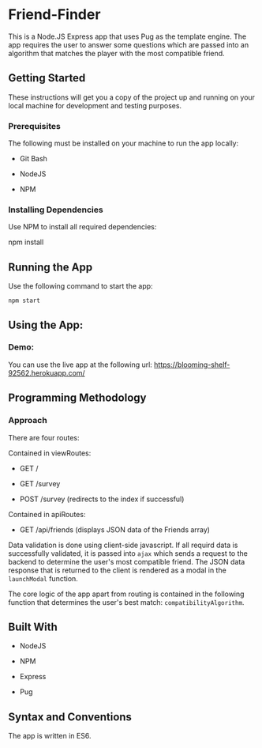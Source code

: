 # Friend-Finder

This is a Node.JS Express app that uses Pug as the template engine. The app requires the user to answer some questions which are passed into an algorithm that matches the player with the most compatible friend.

  

## Getting Started

  

These instructions will get you a copy of the project up and running on your local machine for development and testing purposes.

  

### Prerequisites

The following must be installed on your machine to run the app locally:

- Git Bash

- NodeJS

- NPM

  
### Installing Dependencies

Use NPM to install all required dependencies:

  

npm install

  

## Running the App

  

Use the following command to start the app:

  

`npm start`

  

## Using the App:

### Demo:

You can use the live app at the following url: https://blooming-shelf-92562.herokuapp.com/


## Programming Methodology

  

### Approach

There are four routes: 

Contained in viewRoutes:

- GET /

- GET /survey

- POST /survey (redirects to the index if successful)

Contained in apiRoutes:

- GET /api/friends (displays JSON data of the Friends array)

Data validation is done using client-side javascript. If all requird data is successfully validated, it is passed into `ajax` which sends a request to the backend to determine the user's most compatible friend. The JSON data response that is returned to the client is rendered as a modal in the `launchModal` function.

The core logic of the app apart from routing is contained in the following function that determines the user's best match: `compatibilityAlgorithm`.


## Built With

  
- NodeJS

- NPM

- Express

- Pug


## Syntax and Conventions

The app is written in ES6. 

